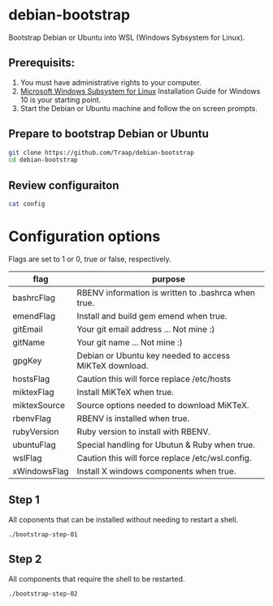 # debian-bootstrap
Bootstrap Debian or Ubuntu into WSL (Windows Sybsystem for Linux).


## Prerequisits:
1. You must have administrative rights to your computer.
2.  [Microsoft Windows Subsystem for Linux](https://docs.microsoft.com/en-us/windows/wsl/install-win10) Installation Guide for Windows 10 is your starting point. 
3. Start the Debian or Ubuntu machine and follow the on screen prompts.

## Prepare to bootstrap Debian or Ubuntu
```bash
git clone https://github.com/Traap/debian-bootstrap
cd debian-bootstrap
```

## Review configuraiton
``` bash
cat config
```

# Configuration options
Flags are set to 1 or 0, true or false, respectively. 

flag | purpose
---- | ----
bashrcFlag   | RBENV information is written to .bashrca when true.
emendFlag    | Install and build gem emend when true.
gitEmail     | Your git email address ... Not mine :)
gitName      | Your git name ... Not mine :)
gpgKey       | Debian or Ubuntu key needed to access MiKTeX download.
hostsFlag    | Caution this will force replace /etc/hosts
miktexFlag   | Install MiKTeX when true.
miktexSource | Source options needed to download MiKTeX.
rbenvFlag    | RBENV is installed when true.
rubyVersion  | Ruby version to install with RBENV.
ubuntuFlag   | Special handling for Ubutun & Ruby when true.
wslFlag      | Caution this will force replace /etc/wsl.config.
xWindowsFlag | Install X windows components when true.

## Step 1
All coponents that can be installed without needing to restart a shell.
``` bashj
./bootstrap-step-01
```

## Step 2
All components that require the shell to be restarted.
``` bash
./bootstrap-step-02
```
